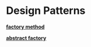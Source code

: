 # Design Patterns

[**factory method**](docs/factory_method.md)

[**abstract factory**](docs/abstract_factory.md)